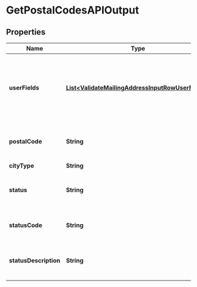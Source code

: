 
# GetPostalCodesAPIOutput

## Properties
Name | Type | Description | Notes
------------ | ------------- | ------------- | -------------
**userFields** | [**List&lt;ValidateMailingAddressInputRowUserFields&gt;**](ValidateMailingAddressInputRowUserFields.md) | These fields are returned, unmodified, in the user_fields section of the response. |  [optional]
**postalCode** | **String** | The validated ZIP Code or postal code. |  [optional]
**cityType** | **String** | City.Type |  [optional]
**status** | **String** | Reports the success or failure of the match attempt. |  [optional]
**statusCode** | **String** | Reason for failure, if there is one. |  [optional]
**statusDescription** | **String** | Description of the problem, if there is one. |  [optional]



